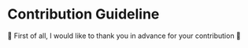 # Contribution Guideline

🙏 First of all, I would like to thank you in advance for your contribution 🚀

